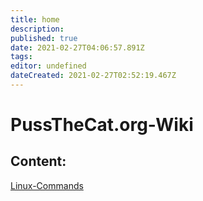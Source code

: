 ```yaml
---
title: home
description: 
published: true
date: 2021-02-27T04:06:57.891Z
tags: 
editor: undefined
dateCreated: 2021-02-27T02:52:19.467Z
---
```


# PussTheCat.org-Wiki

## Content:

[Linux-Commands](./Linux-Comments.md)